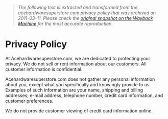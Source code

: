 > *The following text is extracted and transformed from the acehardwaresuperstore.com privacy policy that was archived on 2011-03-11. Please check the [original snapshot on the Wayback Machine](https://web.archive.org/web/20110311064431id_/http%3A//www.acehardwaresuperstore.com/privacy-policy.html) for the most accurate reproduction.*

# Privacy Policy

At Acehardwaresuperstore.com, we are dedicated to protecting your privacy. We do not sell or rent information about our customers. All customer information is confidential.

Acehardwaresuperstore.com does not gather any personal information about you, except what you specifically and knowingly provide to us. Examples of such information are your name, shipping and billing addresses; e-mail address, telephone number, credit card information, and customer preferences.

We do not provide customer viewing of credit card information online.
